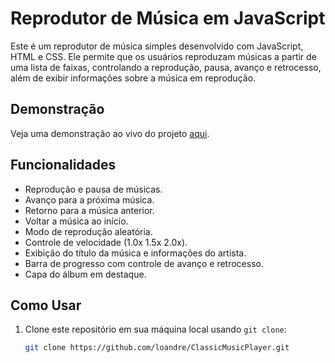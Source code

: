 # Reprodutor de Música em JavaScript

Este é um reprodutor de música simples desenvolvido com JavaScript, HTML e CSS. Ele permite que os usuários reproduzam músicas a partir de uma lista de faixas, controlando a reprodução, pausa, avanço e retrocesso, além de exibir informações sobre a música em reprodução.

## Demonstração

Veja uma demonstração ao vivo do projeto [aqui](http://classic.loandre.com).

## Funcionalidades

- Reprodução e pausa de músicas.
- Avanço para a próxima música.
- Retorno para a música anterior.
- Voltar a música ao início.
- Modo de reprodução aleatória.
- Controle de velocidade (1.0x 1.5x 2.0x). 
- Exibição do título da música e informações do artista.
- Barra de progresso com controle de avanço e retrocesso.
- Capa do álbum em destaque.

## Como Usar

1. Clone este repositório em sua máquina local usando `git clone`:

   ```bash
   git clone https://github.com/loandre/ClassicMusicPlayer.git

